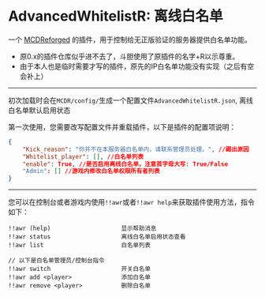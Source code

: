 # AdvancedWhitelistR: 离线白名单

一个 [MCDReforged](https://github.com/Fallen-Breath/MCDReforged) 的插件，用于控制给无正版验证的服务器提供白名单功能。

* 原0.x的插件仓库似乎进不去了，斗胆使用了原插件的名字+R以示尊重。
* 由于本人也是临时需要才写的插件，原先的IP白名单功能没有实现（之后有空会补上）

--------

初次加载时会在`MCDR/config/`生成一个配置文件`AdvancedWhitelistR.json`, 离线白名单默认启用状态

第一次使用，您需要改写配置文件并重载插件，以下是插件的配置项说明：

```json
{
    "Kick_reason": "你并不在本服务器白名单内，请联系管理员处理。", //踢出原因
    "Whitelist_player": [], //白名单列表
    "enable": True, //是否启用离线白名单，注意首字母大写: True/False
    "Admin": [] //游戏内修改白名单权限所有者列表
}
```

--------

您可以在控制台或者游戏内使用`!!awr`或者`!!awr help`来获取插件使用方法，指令如下：

```
!!awr (help)                    显示帮助消息
!!awr status                    离线白名单启用状态查看
!!awr list                      白名单列表

// 以下是白名单管理员/控制台指令
!!awr switch                    开关白名单
!!awr add <player>              添加白名单
!!awr remove <player>           删除白名单
```
